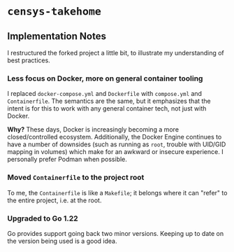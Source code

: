`censys-takehome`
=================

Implementation Notes
--------------------

I restructured the forked project a little bit, to illustrate my understanding of best practices.

### Less focus on Docker, more on general container tooling

I replaced `docker-compose.yml` and `Dockerfile` with `compose.yml` and `Containerfile`. The semantics are the same, but it emphasizes that the intent is for this to work with any general container tech, not just with Docker.

**Why?** These days, Docker is increasingly becoming a more closed/controlled ecosystem. Additionally, the Docker Engine continues to have a number of downsides (such as running as `root`, trouble with UID/GID mapping in volumes) which make for an awkward or insecure experience. I personally prefer Podman when possible.

### Moved `Containerfile` to the project root

To me, the `Containerfile` is like a `Makefile`; it belongs where it can "refer" to the entire project, i.e. at the root.

### Upgraded to Go 1.22

Go provides support going back two minor versions. Keeping up to date on the version being used is a good idea.

